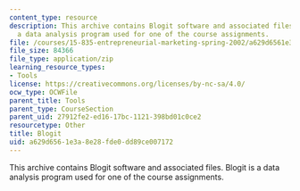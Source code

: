 ```yaml
---
content_type: resource
description: This archive contains Blogit software and associated files. Blogit is
  a data analysis program used for one of the course assignments.
file: /courses/15-835-entrepreneurial-marketing-spring-2002/a629d6561e3a8e28fde0dd89ce007172_prg.zip
file_size: 84366
file_type: application/zip
learning_resource_types:
- Tools
license: https://creativecommons.org/licenses/by-nc-sa/4.0/
ocw_type: OCWFile
parent_title: Tools
parent_type: CourseSection
parent_uid: 27912fe2-ed16-17bc-1121-398bd01c0ce2
resourcetype: Other
title: Blogit
uid: a629d656-1e3a-8e28-fde0-dd89ce007172
---
```

This archive contains Blogit software and associated files. Blogit is a data analysis program used for one of the course assignments.